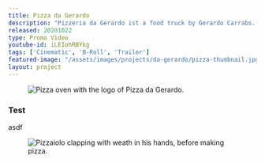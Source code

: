 ```yaml
---
title: Pizza da Gerardo
description: "Pizzeria da Gerardo ist a food truck by Gerardo Carrabs. He built an oven into a Piaggo APE and offers delicious pizzas at events in Eastern Switzerland and Liechtenstein. Together with him, I created this short promo video, which shows him creating one of his famous 'Gourmet Pizzas'."
released: 20201022
type: Promo Video
youtube-id: iLEIohRBYkg
tags: ['Cinematic', 'B-Roll', 'Trailer']
featured-image: "/assets/images/projects/da-gerardo/pizza-thumbnail.jpg"
layout: project
---
```


<figure class="imagelist">
    <img class="full" data-action="zoom" src="{{site.url}}/assets/images/projects/da-gerardo/gerardo-intro.jpg" alt="Pizza oven with the logo of Pizza da Gerardo." />
</figure>

<div class="full-width-container has-padding">
    <article class="text-block flex">
        <div class="half">
            <h3>Test</h3>
        </div>
        <div class="half">
            <p>asdf</p>
        </div>
    </article>
</div>

<figure class="imagelist">
    <img class="full" data-action="zoom" src="{{site.url}}/assets/images/projects/da-gerardo/gerardo-clap.jpg" alt="Pizzaiolo clapping with weath in his hands, before making pizza." />
</figure>